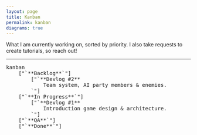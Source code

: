 ```yaml
---
layout: page
title: Kanban
permalink: kanban
diagrams: true
---
```


What I am currently working on, sorted by priority. I also take requests to create tutorials, so reach out!

---

<pre class="mermaid">
kanban
    ["`**Backlog**`"]
        ["`**Devlog #2**
            Team system, AI party members & enemies.
        `"]
    ["`**In Progress**`"]
        ["`**Devlog #1**
            Introduction game design & architecture.
        `"]
    ["`**QA**`"]
    ["`**Done**`"]
</pre>
